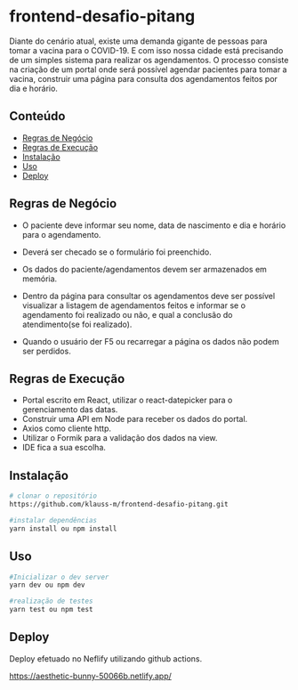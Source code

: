 # frontend-desafio-pitang

Diante do cenário atual, existe uma demanda gigante de pessoas para tomar a vacina para
o COVID-19. E com isso nossa cidade está precisando de um simples sistema para realizar
os agendamentos.
O processo consiste na criação de um portal onde será possível agendar pacientes para
tomar a vacina, construir uma página para consulta dos agendamentos feitos por dia e
horário.

## Conteúdo
<!--ts-->
* [Regras de Negócio](#regras-de-negócio)
* [Regras de Execução](#regras-de-execução)
* [Instalação](#instalação)
* [Uso](#uso)
* [Deploy](#deploy)

<!--te-->

## Regras de Negócio

* O paciente deve informar seu nome, data de nascimento e dia e horário para o
agendamento.

* Deverá ser checado se o formulário foi preenchido.

* Os dados do paciente/agendamentos devem ser armazenados em memória.

* Dentro da página para consultar os agendamentos deve ser possível visualizar a
listagem de agendamentos feitos e informar se o agendamento foi realizado ou não,
e qual a conclusão do atendimento(se foi realizado).

* Quando o usuário der F5 ou recarregar a página os dados não podem ser perdidos.

## Regras de Execução

* Portal escrito em React, utilizar o react-datepicker para o gerenciamento das datas.
* Construir uma API em Node para receber os dados do portal.
* Axios como cliente http.
* Utilizar o Formik para a validação dos dados na view.
* IDE fica a sua escolha.

## Instalação

```bash
# clonar o repositório
https://github.com/klauss-m/frontend-desafio-pitang.git

#instalar dependências
yarn install ou npm install
```

## Uso

```bash
#Inicializar o dev server
yarn dev ou npm dev

#realização de testes
yarn test ou npm test
```

## Deploy

Deploy efetuado no Neflify utilizando github actions.

<https://aesthetic-bunny-50066b.netlify.app/>
